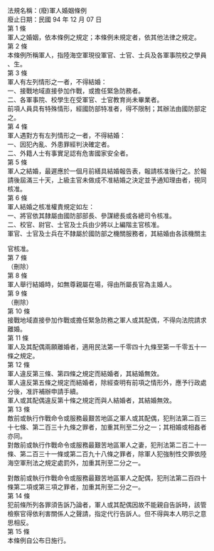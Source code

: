 法規名稱：(廢)軍人婚姻條例  
廢止日期：民國 94 年 12 月 07 日  
第 1 條  
軍人之婚姻，依本條例之規定；本條例未規定者，依其他法律之規定。  
第 2 條  
本條例所稱軍人，指陸海空軍現役軍官、士官、士兵及各軍事院校之學員  
、生。  
第 3 條  
軍人有左列情形之一者，不得結婚：  
一、接戰地域直接參加作戰，或擔任緊急防務者。  
二、各軍事院、校學生在受軍官、士官教育尚未畢業者。  
前項人員具有特殊情形，經國防部特准者，得不限制；其辦法由國防部定  
之。  
第 4 條  
軍人遇對方有左列情形之一者，不得結婚：  
一、因犯內亂、外患罪經判決確定者。  
二、外籍人士有事實足認有危害國家安全者。  
第 5 條  
軍人之結婚，最遲應於一個月前繕具結婚報告表，報請核准後行之。於報  
請後屆滿三十天，上級主官未做成不准結婚之決定並予通知理由者，視同  
核准。  
第 6 條  
軍人結婚之核准權責規定如左：  
一、將官依其隸屬由國防部部長、參謀總長或各總司令核准。  
二、校官、尉官、士官及士兵由少將以上編階主官核准。  
軍官、士官及士兵在不隸屬於國防部之機關服務者，其結婚由各該機關主  


官核准。  
第 7 條  
（刪除）  
第 8 條  
軍人舉行結婚時，如無尊親屬在場，得由所屬長官為主婚人。  
第 9 條  
（刪除）  
第 10 條  
接戰地域直接參加作戰或擔任緊急防務之軍人或其配偶，不得向法院請求  
離婚。  
第 11 條  
軍人及其配偶兩願離婚者，適用民法第一千零四十九條至第一千零五十一  
條之規定。  
第 12 條  
軍人違反第三條、第四條之規定而結婚者，其結婚無效。  
軍人違反第五條之規定而結婚者，除經查明有前項之情形外，應予行政處  
分後，准許補辦申請手續。  
軍人或其配偶違反第十條之規定而與人結婚者，其結婚無效。  
第 13 條  
敵前或執行作戰命令或服務最艱苦地區之軍人或其配偶，犯刑法第二百三  
十七條、第二百三十九條之罪者，加重其刑至二分之一；其相婚或相姦者  
亦同。  
對敵前或執行作戰命令或服務最艱苦地區軍人之妻，犯刑法第二百二十一  
條、第二百三十一條或第二百九十八條之罪者，除軍人犯強制性交罪依陸  
海空軍刑法之規定處罰外，加重其刑至二分之一。  


對敵前或執行作戰命令或服務最艱苦地區軍人之配偶，犯刑法第二百四十  
條第二項或第三項之罪者，加重其刑至二分之一。  
第 14 條  
犯前條所列各罪須告訴乃論者，軍人或其配偶因故不能親自告訴時，該管  
檢察官得依利害關係人之聲請，指定代行告訴人。但不得與本人明示之意  
思相反。  
第 15 條  
本條例自公布日施行。  


